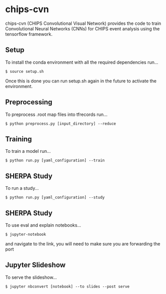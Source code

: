 # chips-cvn
chips-cvn (CHIPS Convolutional Visual Network) provides the code to train Convolutional Neural Networks (CNNs) for CHIPS event analysis using the tensorflow framework.

## Setup
To install the conda environment with all the required dependencies run...

```
$ source setup.sh
```

Once this is done you can run setup.sh again in the future to activate the environment.

## Preprocessing
To preprocess .root map files into tfrecords run...

```
$ python preprocess.py [input_directory] --reduce
```

## Training
To train a model run...

```
$ python run.py [yaml_configuration] --train
```

## SHERPA Study
To run a study...

```
$ python run.py [yaml_configuration] --study
```

## SHERPA Study
To use eval and explain notebooks...

```
$ jupyter-notebook
```

and navigate to the link, you will need to make sure you are forwarding the port

## Jupyter Slideshow
To serve the slideshow...

```
$ jupyter nbconvert [notebook] --to slides --post serve
```
